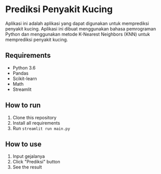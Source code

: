 # Prediksi Penyakit Kucing
Aplikasi ini adalah aplikasi yang dapat digunakan untuk memprediksi penyakit kucing. Aplikasi ini dibuat menggunakan bahasa pemrograman Python dan menggunakan metode K-Nearest Neighbors (KNN) untuk memprediksi penyakit kucing. 

## Requirements
- Python 3.6
- Pandas
- Scikit-learn
- Math
- Streamlit

## How to run
1. Clone this repository
2. Install all requirements
3. Run `streamlit run main.py`

## How to use
1. Input gejalanya
2. Click "Prediksi" button
3. See the result

